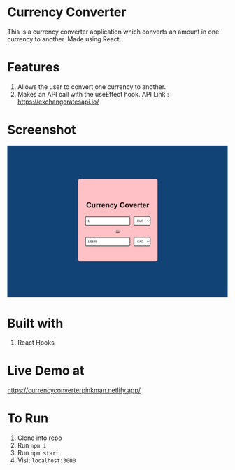 # Currency Converter 
This is a currency converter application which converts an amount in one currency to another. Made using React.

# Features

1. Allows the user to convert one currency to another. 
2. Makes an API call with the useEffect hook. API Link :  https://exchangeratesapi.io/

# Screenshot 
<img src="screenshot/currency.png">

# Built with
1. React Hooks

# Live Demo at 
https://currencyconverterpinkman.netlify.app/

# To Run 

1. Clone into repo
2. Run ``` npm i ```
3. Run ``` npm start ```
4. Visit ``` localhost:3000 ```
